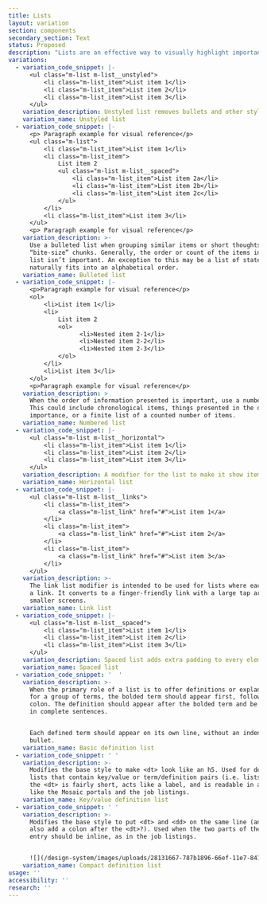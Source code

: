 ```yaml
---
title: Lists
layout: variation
section: components
secondary_section: Text
status: Proposed
description: "Lists are an effective way to visually highlight important information so that it can be more easily scanned and read. Before writing a list, it’s important to identify the best style needed for the information being presented.\n\nList items should:\n\n* Be capitalized\n* Avoid unnecessary repetition\n* Have a parallel structure\n* Start with an introductory clause or sentence\n* Use consistent punctuation\n\nIf the list items are complete sentences, the introductory clause should also be a complete sentence, followed by a colon. These list items should end with a period.\n\nIf the list items are a group of short fragments that each work to complete an introductory clause, the introductory clause should also be a short fragment, followed by a colon. These list items should end with no punctuation.\n\nMore information can be found at:\n* http://cfpb.github.io/design-manual/brand-guidelines/typography.html\t\n* https://cfpb.github.io/capital-framework/components/cf-typography/#lists"
variations:
  - variation_code_snippet: |-
      <ul class="m-list m-list__unstyled">
          <li class="m-list_item">List item 1</li>
          <li class="m-list_item">List item 2</li>
          <li class="m-list_item">List item 3</li>
      </ul>
    variation_description: Unstyled list removes bullets and other styling from a list.
    variation_name: Unstyled list
  - variation_code_snippet: |-
      <p> Paragraph example for visual reference</p>
      <ul class="m-list">
          <li class="m-list_item">List item 1</li>
          <li class="m-list_item">
              List item 2
              <ul class="m-list m-list__spaced">
                  <li class="m-list_item">List item 2a</li>
                  <li class="m-list_item">List item 2b</li>
                  <li class="m-list_item">List item 2c</li>
              </ul>
          </li>
          <li class="m-list_item">List item 3</li>
      </ul>
      <p> Paragraph example for visual reference</p>
    variation_description: >-
      Use a bulleted list when grouping similar items or short thoughts into
      “bite-size” chunks. Generally, the order or count of the items in a bullet
      list isn’t important. An exception to this may be a list of states, which
      naturally fits into an alphabetical order.
    variation_name: Bulleted list
  - variation_code_snippet: |-
      <p>Paragraph example for visual reference</p>
      <ol>
          <li>List item 1</li>
          <li>
              List item 2
              <ol>
                    <li>Nested item 2-1</li>
                    <li>Nested item 2-2</li>
                    <li>Nested item 2-3</li>
              </ol>
          </li>
          <li>List item 3</li>
      </ol>
      <p>Paragraph example for visual reference</p>
    variation_description: >
      When the order of information presented is important, use a numbered list.
      This could include chronological items, things presented in the order or
      importance, or a finite list of a counted number of items.
    variation_name: Numbered list
  - variation_code_snippet: |-
      <ul class="m-list m-list__horizontal">
          <li class="m-list_item">List item 1</li>
          <li class="m-list_item">List item 2</li>
          <li class="m-list_item">List item 3</li>
      </ul>
    variation_description: A modifier for the list to make it show items horizontally.
    variation_name: Horizontal list
  - variation_code_snippet: |-
      <ul class="m-list m-list__links">
          <li class="m-list_item">
              <a class="m-list_link" href="#">List item 1</a>
          </li>
          <li class="m-list_item">
              <a class="m-list_link" href="#">List item 2</a>
          </li>
          <li class="m-list_item">
              <a class="m-list_link" href="#">List item 3</a>
          </li>
      </ul>
    variation_description: >-
      The link list modifier is intended to be used for lists where each item is
      a link. It converts to a finger-friendly link with a large tap area on
      smaller screens.
    variation_name: Link list
  - variation_code_snippet: |-
      <ul class="m-list m-list__spaced">
          <li class="m-list_item">List item 1</li>
          <li class="m-list_item">List item 2</li>
          <li class="m-list_item">List item 3</li>
      </ul>
    variation_description: Spaced list adds extra padding to every element in a list.
    variation_name: Spaced list
  - variation_code_snippet: '  '
    variation_description: >-
      When the primary role of a list is to offer definitions or explanations
      for a group of terms, the bolded term should appear first, followed by a
      colon. The definition should appear after the bolded term and be written
      in complete sentences.


      Each defined term should appear on its own line, without an indentation or
      bullet.
    variation_name: Basic definition list
  - variation_code_snippet: ' '
    variation_description: >-
      Modifies the base style to make <dt> look like an h5. Used for definition
      lists that contain key/value or term/definition pairs (i.e. lists where
      the <dt> is fairly short, acts like a label, and is readable in all caps),
      like the Mosaic portals and the job listings.
    variation_name: Key/value definition list
  - variation_code_snippet: ' '
    variation_description: >-
      Modifies the base style to put <dt> and <dd> on the same line (and maybe
      also add a colon after the <dt>?). Used when the two parts of the list
      entry should be inline, as in the job listings.


      ![](/design-system/images/uploads/28131667-787b1896-66ef-11e7-8411-c0f40ba79e2c.png)
    variation_name: Compact definition list
usage: ''
accessibility: ''
research: ''
---
```


